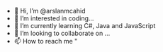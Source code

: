 - 👋 Hi, I’m @arslanmcahid
- 👀 I’m interested in coding...
- 🌱 I’m currently learning C#, Java and JavaScript
- 💞️ I’m looking to collaborate on ...
- 📫 How to reach me "

<!---
arslanmcahid/arslanmcahid is a ✨ special ✨ repository because its `README.md` (this file) appears on your GitHub profile.
You can click the Preview link to take a look at your changes.
--->

